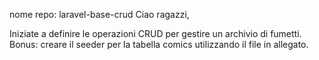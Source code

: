 nome repo: laravel-base-crud
Ciao ragazzi,
<!-- oggi create un nuovo progetto Laravel 7 e tramite gli appositi comandi artisan create un model con relativa migration e un resource controller. -->
Iniziate a definire le operazioni CRUD per gestire un archivio di fumetti.
Bonus: creare il seeder per la tabella comics utilizzando il file in allegato.
 